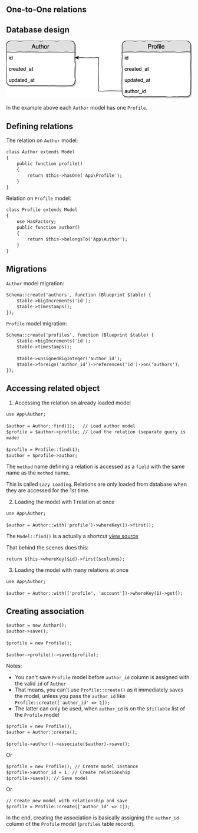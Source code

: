 ## One-to-One relations

## Database design

![](./../resources/img/one-to-one-database.png)

In the example above each `Author` model has one `Profile`.

## Defining relations

The relation on `Author` model:

```
class Author extends Model
{
    public function profile()
    {
        return $this->hasOne('App\Profile');
    }
}
```

Relation on `Profile` model:

```
class Profile extends Model
{
    use HasFactory;
    public function author()
    {
        return $this->belongsTo('App\Author');
    }
}
```

## Migrations

`Author` model migration:
```
Schema::create('authors', function (Blueprint $table) {
    $table->bigIncrements('id');
    $table->timestamps();
});
```

`Profile` model migration:
```
Schema::create('profiles', function (Blueprint $table) {
    $table->bigIncrements('id');
    $table->timestamps();

    $table->unsignedBigInteger('author_id');
    $table->foreign('author_id')->references('id')->on('authors');
});
```        

## Accessing related object

1) Accessing the relation on already loaded model

```
use App\Author;

$author = Author::find(1);   // Load author model
$profile = $author->profile; // Load the relation (separate query is made)

$profile = Profile::find(1);
$author = $profile->author;
```

The `method` name defining a relation is accessed as a `field` with the same name as the `method` name.

This is called `Lazy Loading`. Relations are only loaded from database when they are accessed for the 1st time.

2) Loading the model with 1 relation at once

```
use App\Author;

$author = Author::with('profile')->whereKey(1)->first();
```

The `Model::find()` is a actually a shortcut [view source](https://github.com/laravel/framework/blob/5.7/src/Illuminate/Database/Eloquent/Builder.php#L323)

That behind the scenes does this:

```
return $this->whereKey($id)->first($columns);
```

3) Loading the model with many relations at once

```
use App\Author;

$author = Author::with(['profile', 'account'])->whereKey(1)->get();
```

## Creating association

```
$author = new Author();
$author->save();

$profile = new Profile();

$author->profile()->save($profile);
```

Notes:

- You can't save `Profile` model before `author_id` column is assigned with the valid `id` of `Author`
- That means, you can't use `Profile::create()` as it immediately saves the model, unless you pass the `author_id` like `Profile::create(['author_id' => 1]);`
- The latter can only be used, when `author_id` is on the `$fillable` list of the `Profile` model

```
$profile = new Profile();
$author = Author::create();

$profile->author()->associate($author)->save();
```

Or

```
$profile = new Profile(); // Create model instance
$profile->author_id = 1; // Create relationship
$profile->save(); // Save model
```

Or

```
// Create new model with relationship and save
$profile = Profile::create(['author_id' => 1]);
```

In the end, creating the association is basically assigning the `author_id` column of the `Profile` model (`profiles` table record).
